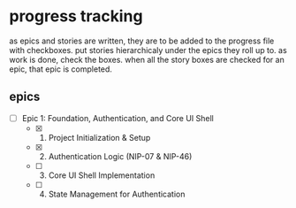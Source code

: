 # progress tracking

as epics and stories are written, they are to be added to the progress file with checkboxes. put stories hierarchicaly under the epics they roll up to. as work is done, check the boxes. when all the story boxes are checked for an epic, that epic is completed.

## epics

- [ ] Epic 1: Foundation, Authentication, and Core UI Shell
  - [x] 1. Project Initialization & Setup
  - [x] 2. Authentication Logic (NIP-07 & NIP-46)
  - [ ] 3. Core UI Shell Implementation
  - [ ] 4. State Management for Authentication
